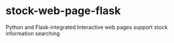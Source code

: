 # stock-web-page-flask
Python and Flask-integrated Interactive web pages support stock information searching
